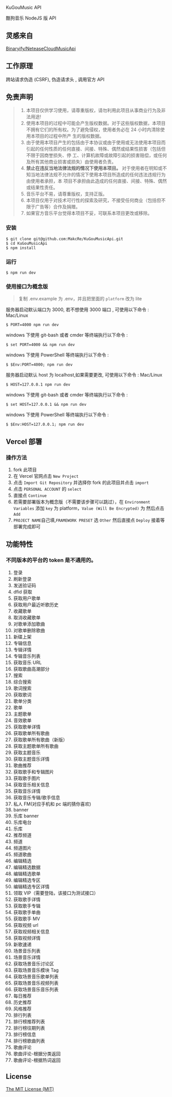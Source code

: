 KuGouMusic API

酷狗音乐 NodeJS 版 API

## 灵感来自

[Binaryify/NeteaseCloudMusicApi](https://github.com/Binaryify/NeteaseCloudMusicApi)

## 工作原理

跨站请求伪造 (CSRF), 伪造请求头 , 调用官方 API

## 免责声明

> 1. 本项目仅供学习使用，请尊重版权，请勿利用此项目从事商业行为及非法用途!
> 2. 使用本项目的过程中可能会产生版权数据。对于这些版权数据，本项目不拥有它们的所有权。为了避免侵权，使用者务必在 24 小时内清除使用本项目的过程中所产
>    生的版权数据。
> 3. 由于使用本项目产生的包括由于本协议或由于使用或无法使用本项目而引起的任何性质的任何直接、间接、特殊、偶然或结果性损害（包括但不限于因商誉损失、停
>    工、计算机故障或故障引起的损害赔偿，或任何及所有其他商业损害或损失）由使用者负责。
> 4. **禁止在违反当地法律法规的情况下使用本项目。** 对于使用者在明知或不知当地法律法规不允许的情况下使用本项目所造成的任何违法违规行为由使用者承担，本
>    项目不承担由此造成的任何直接、间接、特殊、偶然或结果性责任。
> 5. 音乐平台不易，请尊重版权，支持正版。
> 6. 本项目仅用于对技术可行性的探索及研究，不接受任何商业（包括但不限于广告等）合作及捐赠。
> 7. 如果官方音乐平台觉得本项目不妥，可联系本项目更改或移除。

### 安装

```shell
$ git clone git@github.com:MakcRe/KuGouMusicApi.git
$ cd KuGouMusicApi
$ npm install
```

### 运行

```shell
$ npm run dev
```

### 使用接口为概念版

> 复制 .env.example 为 .env，并且把里面的 `platform` 改为 lite

服务器启动默认端口为 3000, 若不想使用 3000 端口 , 可使用以下命令 : Mac/Linux

```shell
$ PORT=4000 npm run dev
```

windows 下使用 git-bash 或者 cmder 等终端执行以下命令 :

```shell
$ set PORT=4000 && npm run dev
```

windows 下使用 PowerShell 等终端执行以下命令 :

```shell
$ $Env:PORT=4000; npm run dev
```

服务器启动默认 host 为 localhost,如果需要更改, 可使用以下命令 : Mac/Linux

```shell
$ HOST=127.0.0.1 npm run dev
```

windows 下使用 git-bash 或者 cmder 等终端执行以下命令 :

```shell
$ set HOST=127.0.0.1 && npm run dev
```

windows 下使用 PowerShell 等终端执行以下命令 :

```shell
$ $Env:HOST=127.0.0.1; npm run dev
```

## Vercel 部署

### 操作方法

1. fork 此项目
2. 在 Vercel 官网点击 `New Project`
3. 点击 `Import Git Repository` 并选择你 fork 的此项目并点击 `import`
4. 点击 `PERSONAL ACCOUNT` 的 `select`
5. 直接点 `Continue`
6. 若需要部署版本为概念版（不需要该步骤可以跳过），在 `Environment Variables` 添加 `key` 为 platform，`Value (Will Be Encrypted)` 为 然后点击 `Add`
7. `PROJECT NAME`自己填,`FRAMEWORK PRESET` 选 `Other` 然后直接点 `Deploy` 接着等部署完成即可

## 功能特性

### 不同版本的平台的 token 是不通用的。

1. 登录
2. 刷新登录
3. 发送验证码
4. dfid 获取
5. 获取用户歌单
6. 获取用户最近听歌历史
7. 收藏歌单
8. 取消收藏歌单
9. 对歌单添加歌曲
10. 对歌单删除歌曲
11. 新碟上架
12. 专辑信息
13. 专辑详情
14. 专辑音乐列表
15. 获取音乐 URL
16. 获取歌曲高潮部分
17. 搜索
18. 综合搜索
19. 歌词搜索
20. 获取歌词
21. 歌单分类
22. 歌单
23. 主题歌单
24. 音效歌单
25. 获取歌单详情
26. 获取歌单所有歌曲
27. 获取歌单所有歌曲（新版）
28. 获取主题歌单所有歌曲
29. 获取主题音乐
30. 获取主题音乐详情
31. 歌曲推荐
32. 获取歌手和专辑图片
33. 获取歌手图片
34. 获取音乐相关信息
35. 获取音乐详情
36. 获取音乐专辑/歌手信息
37. 私人 FM(对应手机和 pc 端的猜你喜欢)
38. banner
39. 乐库 banner
40. 乐库电台
41. 乐库
42. 推荐频道
43. 频道
44. 频道图片
45. 频道歌曲
46. 编辑精选
47. 编辑精选数据
48. 编辑精选歌单
49. 编辑精选专区
50. 编辑精选专区详情
51. 领取 VIP（需要登陆，该接口为测试接口）
52. 获取歌手详情
53. 获取歌手专辑
54. 获取歌手单曲
55. 获取歌手 MV
56. 获取视频 url
57. 获取视频相关信息
58. 获取视频详情
59. 新歌速递
60. 场景音乐列表
61. 场景音乐详情
62. 获取场景音乐讨论区
63. 获取场景音乐模块 Tag
64. 获取场景音乐歌单列表
65. 获取场景音乐视频列表
66. 获取场景音乐音乐列表
67. 每日推荐
68. 历史推荐
69. 风格推荐
70. 排行列表
71. 排行榜推荐列表
72. 排行榜往期列表
73. 排行榜信息
74. 排行榜歌曲列表
75. 歌曲评论
76. 歌曲评论-根据分类返回
77. 歌曲评论-根据热词返回

## License

[The MIT License (MIT)](https://github.com/MakcRe/KuGouMusicApi/blob/main/LICENSE)

